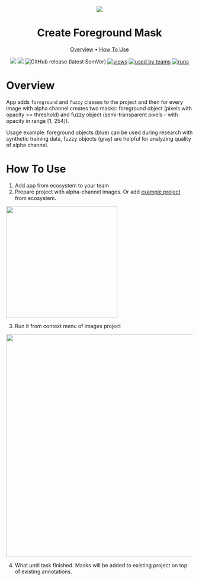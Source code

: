 <div align="center" markdown>
<img src="https://i.imgur.com/XhsFGR3.png"/>

# Create Foreground Mask

<p align="center">
  <a href="#Overview">Overview</a> •
  <a href="#How-To-Use">How To Use</a>
</p>


[![](https://img.shields.io/badge/supervisely-ecosystem-brightgreen)](https://ecosystem.supervise.ly/apps/create-foreground-mask)
[![](https://img.shields.io/badge/slack-chat-green.svg?logo=slack)](https://supervise.ly/slack)
![GitHub release (latest SemVer)](https://img.shields.io/github/v/release/supervisely-ecosystem/create-foreground-mask)
[![views](https://app.supervise.ly/public/api/v3/ecosystem.counters?repo=supervisely-ecosystem/create-foreground-mask&counter=views&label=views)](https://supervise.ly)
[![used by teams](https://app.supervise.ly/public/api/v3/ecosystem.counters?repo=supervisely-ecosystem/create-foreground-mask&counter=downloads&label=used%20by%20teams)](https://supervise.ly)
[![runs](https://app.supervise.ly/public/api/v3/ecosystem.counters?repo=supervisely-ecosystem/create-foreground-mask&counter=runs&label=runs)](https://supervise.ly)

</div>

# Overview

App adds `foreground` and `fuzzy` classes to the project and then for every image with alpha channel creates two masks: foreground object (pixels with opacity >= threshold) and fuzzy object (semi-transparent pixels - with opacity in range [1, 254]). 

Usage example: foreground objects (blue) can be used during research with synthetic training data, fuzzy objects (gray) are helpful for analyzing quality of alpha channel. 


# How To Use

1. Add app from ecosystem to your team
2. Prepare project with alpha-channel images. Or add [example project](https://ecosystem.supervise.ly/projects/images-with-alpha-channel) from ecosystem.
   
<img  data-key="sly-module-link" data-module-slug="supervisely-ecosystem/images-with-alpha-channel" src="https://i.imgur.com/2XZyVXy.png" width="300"/>

3. Run it from context menu of images project

<img src="https://i.imgur.com/K1h6P4K.png" width="600"/>

4. What until task finished. Masks will be added to existing project on top of existing annotations. 
